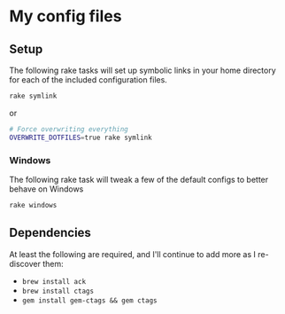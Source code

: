 # My config files

## Setup

The following rake tasks will set up symbolic links in your home directory for
each of the included configuration files.

```bash
rake symlink
```

or

```bash
# Force overwriting everything
OVERWRITE_DOTFILES=true rake symlink
```

### Windows

The following rake task will tweak a few of the default configs to better
behave on Windows

```bash
rake windows
```

## Dependencies

At least the following are required, and I'll continue to add more as I
re-discover them:

- `brew install ack`
- `brew install ctags`
- `gem install gem-ctags && gem ctags`

